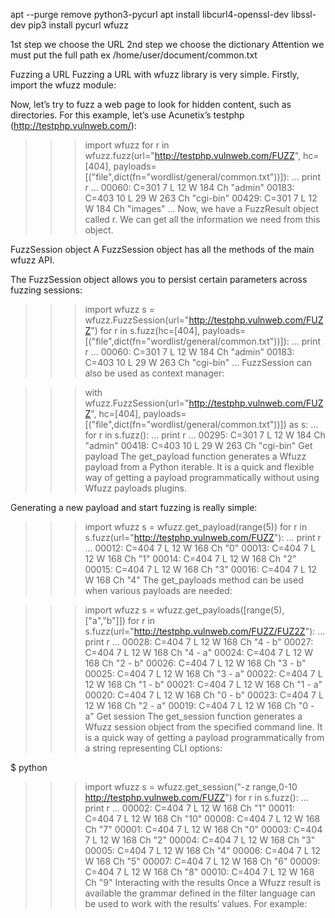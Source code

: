 apt --purge remove python3-pycurl
apt install libcurl4-openssl-dev libssl-dev
pip3 install pycurl wfuzz

1st step we choose the URL
2nd step we choose the dictionary Attention we must put the full path ex /home/user/document/common.txt

Fuzzing a URL
Fuzzing a URL with wfuzz library is very simple. Firstly, import the wfuzz module:

Now, let’s try to fuzz a web page to look for hidden content, such as directories. For this example, let’s use Acunetix’s testphp (http://testphp.vulnweb.com/):

>>> import wfuzz
>>> for r in wfuzz.fuzz(url="http://testphp.vulnweb.com/FUZZ", hc=[404], payloads=[("file",dict(fn="wordlist/general/common.txt"))]):
...     print r
...
00060:  C=301      7 L        12 W          184 Ch        "admin"
00183:  C=403     10 L        29 W          263 Ch        "cgi-bin"
00429:  C=301      7 L        12 W          184 Ch        "images"
...
Now, we have a FuzzResult object called r. We can get all the information we need from this object.

FuzzSession object
A FuzzSession object has all the methods of the main wfuzz API.

The FuzzSession object allows you to persist certain parameters across fuzzing sessions:

>>> import wfuzz
>>> s = wfuzz.FuzzSession(url="http://testphp.vulnweb.com/FUZZ")
>>> for r in s.fuzz(hc=[404], payloads=[("file",dict(fn="wordlist/general/common.txt"))]):
...     print r
...
00060:  C=301      7 L        12 W          184 Ch        "admin"
00183:  C=403     10 L        29 W          263 Ch        "cgi-bin"
...
FuzzSession can also be used as context manager:

>>> with wfuzz.FuzzSession(url="http://testphp.vulnweb.com/FUZZ", hc=[404], payloads=[("file",dict(fn="wordlist/general/common.txt"))]) as s:
...     for r in s.fuzz():
...             print r
...
00295:  C=301      7 L        12 W          184 Ch        "admin"
00418:  C=403     10 L        29 W          263 Ch        "cgi-bin"
Get payload
The get_payload function generates a Wfuzz payload from a Python iterable. It is a quick and flexible way of getting a payload programmatically without using Wfuzz payloads plugins.

Generating a new payload and start fuzzing is really simple:

>>> import wfuzz
>>> s = wfuzz.get_payload(range(5))
>>> for r in s.fuzz(url="http://testphp.vulnweb.com/FUZZ"):
...     print r
...
00012:  C=404      7 L        12 W          168 Ch        "0"
00013:  C=404      7 L        12 W          168 Ch        "1"
00014:  C=404      7 L        12 W          168 Ch        "2"
00015:  C=404      7 L        12 W          168 Ch        "3"
00016:  C=404      7 L        12 W          168 Ch        "4"
The get_payloads method can be used when various payloads are needed:

>>> import wfuzz
>>> s = wfuzz.get_payloads([range(5), ["a","b"]])
>>> for r in s.fuzz(url="http://testphp.vulnweb.com/FUZZ/FUZ2Z"):
...     print r
...
00028:  C=404      7 L        12 W          168 Ch        "4 - b"
00027:  C=404      7 L        12 W          168 Ch        "4 - a"
00024:  C=404      7 L        12 W          168 Ch        "2 - b"
00026:  C=404      7 L        12 W          168 Ch        "3 - b"
00025:  C=404      7 L        12 W          168 Ch        "3 - a"
00022:  C=404      7 L        12 W          168 Ch        "1 - b"
00021:  C=404      7 L        12 W          168 Ch        "1 - a"
00020:  C=404      7 L        12 W          168 Ch        "0 - b"
00023:  C=404      7 L        12 W          168 Ch        "2 - a"
00019:  C=404      7 L        12 W          168 Ch        "0 - a"
Get session
The get_session function generates a Wfuzz session object from the specified command line. It is a quick way of getting a payload programmatically from a string representing CLI options:

$ python
>>> import wfuzz
>>> s = wfuzz.get_session("-z range,0-10 http://testphp.vulnweb.com/FUZZ")
>>> for r in s.fuzz():
...     print r
...
00002:  C=404      7 L        12 W          168 Ch        "1"
00011:  C=404      7 L        12 W          168 Ch        "10"
00008:  C=404      7 L        12 W          168 Ch        "7"
00001:  C=404      7 L        12 W          168 Ch        "0"
00003:  C=404      7 L        12 W          168 Ch        "2"
00004:  C=404      7 L        12 W          168 Ch        "3"
00005:  C=404      7 L        12 W          168 Ch        "4"
00006:  C=404      7 L        12 W          168 Ch        "5"
00007:  C=404      7 L        12 W          168 Ch        "6"
00009:  C=404      7 L        12 W          168 Ch        "8"
00010:  C=404      7 L        12 W          168 Ch        "9"
Interacting with the results
Once a Wfuzz result is available the grammar defined in the filter language can be used to work with the results’ values. For example:

